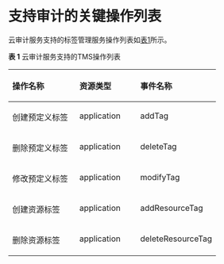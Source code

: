 # 支持审计的关键操作列表<a name="zh-cn_topic_0110866979"></a>

云审计服务支持的标签管理服务操作列表如[表1](#t032f2bc26b86407fb436eb796b592848)所示。

**表 1**  云审计服务支持的TMS操作列表

<a name="t032f2bc26b86407fb436eb796b592848"></a>
<table><thead align="left"><tr id="r44bb186288d04cb398ef804cb9a903bb"><th class="cellrowborder" valign="top" width="32.32323232323232%" id="mcps1.2.4.1.1"><p id="adecf6560d1d9438fab5a436dab74c4c9"><a name="adecf6560d1d9438fab5a436dab74c4c9"></a><a name="adecf6560d1d9438fab5a436dab74c4c9"></a>操作名称</p>
</th>
<th class="cellrowborder" valign="top" width="29.292929292929294%" id="mcps1.2.4.1.2"><p id="a1e12341e48d54cbba7b9b0092409ad97"><a name="a1e12341e48d54cbba7b9b0092409ad97"></a><a name="a1e12341e48d54cbba7b9b0092409ad97"></a>资源类型</p>
</th>
<th class="cellrowborder" valign="top" width="38.38383838383838%" id="mcps1.2.4.1.3"><p id="ad16d78f687aa40bca499a127e8c0376a"><a name="ad16d78f687aa40bca499a127e8c0376a"></a><a name="ad16d78f687aa40bca499a127e8c0376a"></a>事件名称</p>
</th>
</tr>
</thead>
<tbody><tr id="row11154235114420"><td class="cellrowborder" valign="top" width="32.32323232323232%" headers="mcps1.2.4.1.1 "><p id="p191551735144416"><a name="p191551735144416"></a><a name="p191551735144416"></a>创建预定义标签</p>
</td>
<td class="cellrowborder" valign="top" width="29.292929292929294%" headers="mcps1.2.4.1.2 "><p id="p1216771964619"><a name="p1216771964619"></a><a name="p1216771964619"></a>application</p>
</td>
<td class="cellrowborder" valign="top" width="38.38383838383838%" headers="mcps1.2.4.1.3 "><p id="p9155123594418"><a name="p9155123594418"></a><a name="p9155123594418"></a>addTag</p>
</td>
</tr>
<tr id="rffefc3c0e9174a23a6096bb60e85d0dd"><td class="cellrowborder" valign="top" width="32.32323232323232%" headers="mcps1.2.4.1.1 "><p id="a853993c04e8a4af29ad9dc0fca9ff94f"><a name="a853993c04e8a4af29ad9dc0fca9ff94f"></a><a name="a853993c04e8a4af29ad9dc0fca9ff94f"></a>删除预定义标签</p>
</td>
<td class="cellrowborder" valign="top" width="29.292929292929294%" headers="mcps1.2.4.1.2 "><p id="aa5cff28ef6284f34a7acd15f2a3acbf7"><a name="aa5cff28ef6284f34a7acd15f2a3acbf7"></a><a name="aa5cff28ef6284f34a7acd15f2a3acbf7"></a>application</p>
</td>
<td class="cellrowborder" valign="top" width="38.38383838383838%" headers="mcps1.2.4.1.3 "><p id="aa909fb88d0f042b3909d3461910e3bcf"><a name="aa909fb88d0f042b3909d3461910e3bcf"></a><a name="aa909fb88d0f042b3909d3461910e3bcf"></a>deleteTag</p>
</td>
</tr>
<tr id="rc128aeb34aa34530a127612e462f75c6"><td class="cellrowborder" valign="top" width="32.32323232323232%" headers="mcps1.2.4.1.1 "><p id="a60e9d5aa622d4f26a636fb70c07c8eab"><a name="a60e9d5aa622d4f26a636fb70c07c8eab"></a><a name="a60e9d5aa622d4f26a636fb70c07c8eab"></a>修改预定义标签</p>
</td>
<td class="cellrowborder" valign="top" width="29.292929292929294%" headers="mcps1.2.4.1.2 "><p id="a39140e095c5e40b1b98b6d4dbfbf7b85"><a name="a39140e095c5e40b1b98b6d4dbfbf7b85"></a><a name="a39140e095c5e40b1b98b6d4dbfbf7b85"></a>application</p>
</td>
<td class="cellrowborder" valign="top" width="38.38383838383838%" headers="mcps1.2.4.1.3 "><p id="aad5049449f3e4827b2ee2ae8490889c4"><a name="aad5049449f3e4827b2ee2ae8490889c4"></a><a name="aad5049449f3e4827b2ee2ae8490889c4"></a>modifyTag</p>
</td>
</tr>
<tr id="reefd50fb9fc24c6ca39f73f5b2cf4eea"><td class="cellrowborder" valign="top" width="32.32323232323232%" headers="mcps1.2.4.1.1 "><p id="ad87835477b034d91b2f44163eff32f8f"><a name="ad87835477b034d91b2f44163eff32f8f"></a><a name="ad87835477b034d91b2f44163eff32f8f"></a>创建资源标签</p>
</td>
<td class="cellrowborder" valign="top" width="29.292929292929294%" headers="mcps1.2.4.1.2 "><p id="ab1653b8590f54c609d78936a81a435ec"><a name="ab1653b8590f54c609d78936a81a435ec"></a><a name="ab1653b8590f54c609d78936a81a435ec"></a>application</p>
</td>
<td class="cellrowborder" valign="top" width="38.38383838383838%" headers="mcps1.2.4.1.3 "><p id="a0d6fd0e6fc754f98a7277b4f167279d9"><a name="a0d6fd0e6fc754f98a7277b4f167279d9"></a><a name="a0d6fd0e6fc754f98a7277b4f167279d9"></a>addResourceTag</p>
</td>
</tr>
<tr id="row1030411284464"><td class="cellrowborder" valign="top" width="32.32323232323232%" headers="mcps1.2.4.1.1 "><p id="p20546193314468"><a name="p20546193314468"></a><a name="p20546193314468"></a>删除资源标签</p>
</td>
<td class="cellrowborder" valign="top" width="29.292929292929294%" headers="mcps1.2.4.1.2 "><p id="p676516412469"><a name="p676516412469"></a><a name="p676516412469"></a>application</p>
</td>
<td class="cellrowborder" valign="top" width="38.38383838383838%" headers="mcps1.2.4.1.3 "><p id="p185031346114611"><a name="p185031346114611"></a><a name="p185031346114611"></a>deleteResourceTag</p>
</td>
</tr>
</tbody>
</table>

